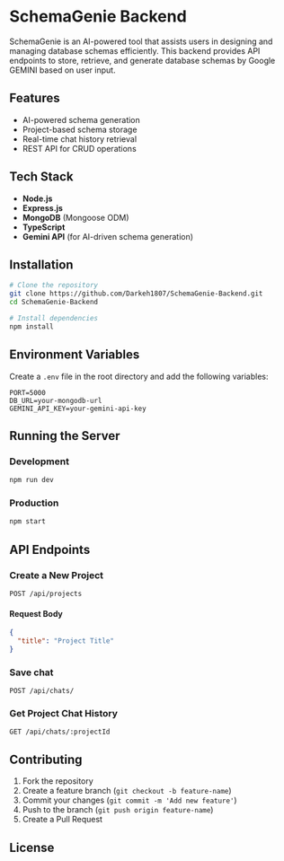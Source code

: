 # SchemaGenie Backend

SchemaGenie is an AI-powered tool that assists users in designing and managing database schemas efficiently. This backend provides API endpoints to store, retrieve, and generate database schemas by Google GEMINI based on user input.

## Features

- AI-powered schema generation
- Project-based schema storage
- Real-time chat history retrieval
- REST API for CRUD operations

## Tech Stack

- **Node.js**
- **Express.js**
- **MongoDB** (Mongoose ODM)
- **TypeScript**
- **Gemini API** (for AI-driven schema generation)

## Installation

```sh
# Clone the repository
git clone https://github.com/Darkeh1807/SchemaGenie-Backend.git
cd SchemaGenie-Backend

# Install dependencies
npm install
```

## Environment Variables

Create a `.env` file in the root directory and add the following variables:

```env
PORT=5000
DB_URL=your-mongodb-url
GEMINI_API_KEY=your-gemini-api-key
```

## Running the Server

### Development
```sh
npm run dev
```

### Production
```sh
npm start
```

## API Endpoints

### Create a New Project
```http
POST /api/projects
```
#### Request Body
```json
{
  "title": "Project Title"
}
```

### Save chat
```http
POST /api/chats/
```
### Get Project Chat History
```http
GET /api/chats/:projectId
```

## Contributing

1. Fork the repository
2. Create a feature branch (`git checkout -b feature-name`)
3. Commit your changes (`git commit -m 'Add new feature'`)
4. Push to the branch (`git push origin feature-name`)
5. Create a Pull Request

## License



